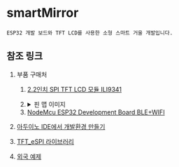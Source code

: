 # smartMirror
	ESP32 개발 보드와 TFT LCD를 사용한 소형 스마트 거울 개발입니다.
## 참조 링크
1. 부품 구매처
	1. [2.2인치 SPI TFT LCD 모듈 ILI9341](http://item.gmarket.co.kr/Item?goodscode=1467256245)
	2. <details>
    		<summary>핀 맵 이미지</summary>

		<img src= https://raw.githubusercontent.com/suyasuyazzang/smartMirror/main/images/ESP32-Pinout.png>

	</details>  
	
	3. [NodeMcu ESP32 Development Board BLE+WIFI](http://parts-parts.co.kr/product/detail.html?product_no=793&cate_no=163&display_group=1)
2. [아두이노 IDE에서 개발환경 만들기](https://deneb21.tistory.com/590)
3. [TFT_eSPI 라이브러리](https://github.com/Bodmer/TFT_eSPI)
4. [외국 예제](https://arduino-er.blogspot.com/2020/06/esp32-devkitc-28inch-240x320-spi-tft.html)
